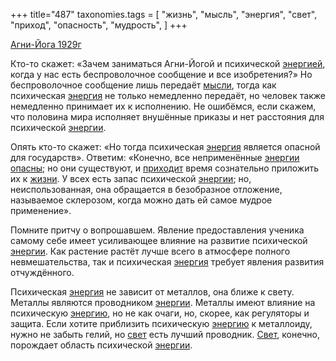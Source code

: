 +++
title="487"
taxonomies.tags = [
 "жизнь",
 "мысль",
 "энергия",
 "свет",
 "приход",
 "опасность",
 "мудрость",
]
+++

[Агни-Йога 1929г](/agni/1929)

Кто-то скажет: «Зачем заниматься Агни-Йогой и психической [энергией](/tags/[энергия](/tags/энергия)), когда у нас есть беспроволочное сообщение и все изобретения?» Но беспроволочное сообщение лишь передаёт [мысли](/tags/мысль), тогда как психическая [энергия](/tags/энергия) не только немедленно передаёт, но человек также немедленно принимает их к исполнению. Не ошибёмся, если скажем, что половина мира исполняет внушённые приказы и нет расстояния для психической [энергии](/tags/энергия).   

Опять кто-то скажет: «Но тогда психическая [энергия](/tags/энергия) является опасной для государств». Ответим: «Конечно, все неприменённые [энергии](/tags/энергия) [опасны](/tags/опасность); но они существуют, и [приходит](/tags/приход) время сознательно приложить их к [жизни](/tags/жизнь). У всех есть запас психической [энергии](/tags/энергия); но, неиспользованная, она обращается в безобразное отложение, называемое склерозом, когда можно дать ей самое мудрое применение».   

Помните притчу о вопрошавшем. Явление предоставления ученика самому себе имеет усиливающее влияние на развитие психической [энергии](/tags/энергия). Как растение растёт лучше всего в атмосфере полного невмешательства, так и психическая [энергия](/tags/энергия) требует явления развития отчуждённого.   

Психическая [энергия](/tags/энергия) не зависит от металлов, она ближе к свету. Металлы являются проводником [энергии](/tags/энергия). Металлы имеют влияние на психическую [энергию](/tags/энергия), но не как очаги, но, скорее, как регуляторы и защита. Если хотите приблизить психическую [энергию](/tags/энергия) к металлоиду, нужно не забыть гелий, но [свет](/tags/свет) есть лучший проводник. [Свет](/tags/свет), конечно, порождает область психической [энергии](/tags/энергия).